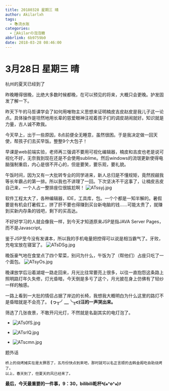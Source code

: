 ```yaml
---
title: 20180328 星期三 晴
author: Akilarlxh
tags:
  - 📚流水账
categories:
  - 🍬Akilarの泡泡糖
abbrlink: 6b9759b0
date: 2018-03-28 08:46:00
---
```

# 3月28日 星期三 晴

杭州的夏天已经到了

昨晚睡得很晚，比绝大多数时候都晚，在可以预见的将来，大概只会更晚。护发固发了解一下。

昨天下午的马哲课学会了如何用唯物主义思想来证明楠皮吉皮赵皮是我儿子这一论点。具体操作是坦然地用长辈的慈爱眼神注视着孩子们的调皮胡闹就好。知识就是力量，古人诚不欺我。

今天早上，出于一些原因，8点前便全无睡意，虽然很困。于是我决定做一回天使，帮孩子们去买早饭。整整9个大包子！

早课是web前端实验，老师再三强调不要用可视化编辑器，楠皮和吉皮也老是说可视化不好，无奈我到现在还是不会使用sublime。然后windows的流氓更新使得电脑强制重启，内心是很不开心的，但是要笑，要乐观，要礼貌。

午饭时间，因为又有一大批转专业的同学进来，新人总归是不懂规矩，竟然觊觎我等长年霸占的第一排。所以我也不讲理了一回。下次坚决不干这事了，让楠皮吉皮自己来，一个人占一整排座位很尴尬啊！
![ATssyj.jpg](https://s2.ax1x.com/2019/04/10/ATssyj.jpg)

软件工程太大了，各种编辑器，IDE，工具库，包。一个个都是一知半解的。暑假要是有机会打暑假工，拼了肝不要也得赚到买台新电脑的钱……可能太贵了，就赚到买新内存条的钱吧，剩下的买高达。

不好好学习的人就会像我一样，到今天才知道原来JSP是指JAVA Server Pages，而不是Javascript。

鉴于JSP至今没有发课本，所以我的手机电量把控得可以说是相当霸气了。牙败，充电宝放在寝室了。
![ATsDSg.jpg](https://s2.ax1x.com/2019/04/10/ATsDSg.jpg)

晚饭豪气地在食堂点了四个荤菜，别问为什么，午饭为了（帮他们）占座只吃了一个面包。
![ATsyOs.jpg](https://s2.ax1x.com/2019/04/10/ATsyOs.jpg)

晚课放学后沿着湖堤一路走回来，月光比往常要亮上很多，以往一直抱怨这条路上照明路灯年久失修，灯光昏暗，今天倒是多亏了这个，月光披在身上仿佛有了轻纱一样的触感。

一路上看到一大批的情侣占据了岸边的长椅，我想我大概明白为什么这里的路灯不是昏暗就是不会亮了。
**(っ╥╯﹏╰╥c)汪的一声哭出来。**

筛选了几张夜景，不敢开闪光灯，不然就是名副其实的电灯泡了。
- ![ATs0fS.jpg](https://s2.ax1x.com/2019/04/10/ATs0fS.jpg)

- ![ATsrlQ.jpg](https://s2.ax1x.com/2019/04/10/ATsrlQ.jpg)

- ![ATscmn.jpg](https://s2.ax1x.com/2019/04/10/ATscmn.jpg)

题外话
```
桥上的烧烤摊实在是太罪恶了，五月份快点到来吧，那时就可以名正言顺的去韩金阁吃自助烧烤了。
以上，春天到了，但夏天的风已经来了。
```

**最后，今天最重要的一件事，9：30，bilibili乾杯٩(๑^o^๑)۶**